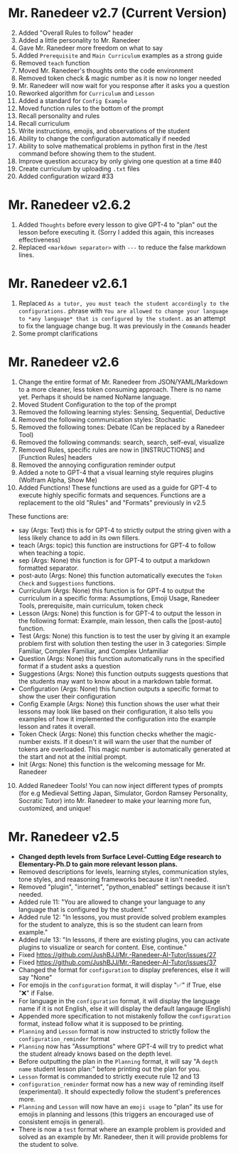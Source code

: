 # Mr. Ranedeer v2.7 (Current Version)

2. Added "Overall Rules to follow" header
3. Added a little personality to Mr. Ranedeer
4. Gave Mr. Ranedeer more freedom on what to say
5. Added `Prerequisite` and `Main Curriculum` examples as a strong guide
6. Removed `teach` function
7. Moved Mr. Ranedeer's thoughts onto the code environment
8. Removed token check & magic number as it is now no longer needed
9. Mr. Ranedeer will now wait for you response after it asks you a question
10. Reworked algorithm for `Curriculum` and `Lesson`
11. Added a standard for `Config Example`
12. Moved function rules to the bottom of the prompt
13. Recall personality and rules
14. Recall curriculum
15. Write instructions, emojis, and observations of the student
16. Ability to change the configuration automatically if needed
17. Ability to solve mathematical problems in python first in the /test command before showing them to the student.
18. Improve question accuracy by only giving one question at a time #40 
19. Create curriculum by uploading `.txt` files
20. Added configuration wizard #33

# Mr. Ranedeer v2.6.2
1. Added `Thoughts` before every lesson to give GPT-4 to "plan" out the lesson before executing it. (Sorry I added this again, this increases effectiveness)
2. Replaced `<markdown separator>` with `---` to reduce the false markdown lines.
# Mr. Ranedeer v2.6.1

1. Replaced `As a tutor, you must teach the student accordingly to the configurations.` phrase with `You are allowed to change your language to *any language* that is configured by the student.` as an attempt to fix the language change bug. It was previously in the `Commands` header
2. Some prompt clarifications

# Mr. Ranedeer v2.6

1. Change the entire format of Mr. Ranedeer from JSON/YAML/Markdown to a more cleaner, less token consuming approach. There is no name yet. Perhaps it should be named NoName language.
2. Moved Student Configuration to the top of the prompt
3. Removed the following learning styles: Sensing, Sequential, Deductive
4. Removed the following communication styles: Stochastic
5. Removed the following tones: Debate (Can be replaced by a Ranedeer Tool)
6. Removed the following commands: search, search, self-eval, visualize
7. Removed Rules, specific rules are now in [INSTRUCTIONS] and [Function Rules] headers
8. Removed the annoying configuration reminder output
9. Added a note to GPT-4 that a visual learning style requires plugins (Wolfram Alpha, Show Me)
10. Added Functions! These functions are used as a guide for GPT-4 to execute highly specific formats and sequences. Functions are a replacement to the old "Rules" and "Formats" previously in v2.5

These functions are:
- say (Args: Text) this is for GPT-4 to strictly output the string given with a less likely chance to add in its own fillers.
- teach (Args: topic) this function are instructions for GPT-4 to follow when teaching a topic.
- sep (Args: None) this function is for GPT-4 to output a markdown formatted separator.
- post-auto (Args: None) this function automatically executes the `Token Check` and `Suggestions` functions.
- Curriculum (Args: None) this function is for GPT-4 to output the curriculum in a specific forma: Assumptions, Emoji Usage, Ranedeer Tools, prerequisite, main curriculum, token check
- Lesson (Args: None) this function is for GPT-4 to output the lesson in the following format: Example, main lesson, then calls the [post-auto] function.
- Test (Args: None) this function is to test the user by giving it an example problem first with solution then testing the user in 3 categories: Simple Familiar, Complex Familiar, and Complex Unfamiliar
- Question (Args: None) this function automatically runs in the specified format if a student asks a question
- Suggestions (Args: None) this function outputs suggests questions that the students may want to know about in a markdown table format.
- Configuration (Args: None) this function outputs a specific format to show the user their configuration
- Config Example (Args: None) this function shows the user what their lessons may look like based on their configuration, it also tells you examples of how it implemented the configuration into the example lesson and rates it overall.
- Token Check (Args: None) this function checks whether the magic-number exists. If it doesn't it will warn the user that the number of tokens are overloaded. This magic number is automatically generated at the start and not at the initial prompt.
- Init (Args: None) this function is the welcoming message for Mr. Ranedeer

10. Added Ranedeer Tools! You can now inject different types of prompts (for e.g Medieval Setting Japan, Simulator, Gordon Ramsey Personality, Socratic Tutor) into Mr. Ranedeer to make your learning more fun, customized, and unique!

# Mr. Ranedeer v2.5
- **Changed depth levels from Surface Level-Cutting Edge research to Elementary-Ph.D to gain more relevant lesson plans.**
- Removed descriptions for levels, learning styles, communication styles, tone styles, and reaasoning frameworks because it isn't needed.
- Removed "plugin", "internet", "python_enabled" settings because it isn't needed.
- Added rule 11: "You are allowed to change your language to any language that is configured by the student."
- Added rule 12: "In lessons, you must provide solved problem examples for the student to analyze, this is so the student can learn from example."
- Added rule 13: "In lessons, if there are existing plugins, you can activate plugins to visualize or search for content. Else, continue."
- Fixed https://github.com/JushBJJ/Mr.-Ranedeer-AI-Tutor/issues/27
- Fixed https://github.com/JushBJJ/Mr.-Ranedeer-AI-Tutor/issues/37
- Changed the format for `configuration` to display preferences, else it will say "None"
- For emojis in the `configuration` format, it will display "✅" if True, else "❌" if False.
- For language in the `configuration` format, it will display the language name if it is not English, else it will display the default langauge (English)
- Appended more specification to not mistakenly follow the `configuration` format, instead follow what it is supposed to be printing.
- `Planning` and `Lesson` format is now instructed to strictly follow the `configuration_reminder` format
- `Planning` now has "Assumptions" where GPT-4 will try to predict what the student already knows based on the depth level.
- Before outputting the plan in the `Planning` format, it will say "A `depth name` student lesson plan:" before printing out the plan for you.
- `Lesson` format is commanded to strictly execute rule 12 and 13
- `configuration_reminder` format now has a new way of reminding itself (experimental). It should expectedly follow the student's preferences more.
- `Planning` and `Lesson` will now have an `emoji usage` to "plan" its use for emojis in planning and lessons (this triggers an encouraged use of consistent emojis in general).
- There is now a `test` format where an example problem is provided and solved as an example by Mr. Ranedeer, then it will provide problems for the student to solve.
